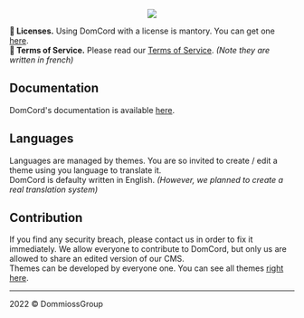 <p align="center"><img src="https://domcord.dommioss.fr/img/assets/images/domcord.ico"></p>

**🚧 Licenses.** Using DomCord with a license is mantory. You can get one [here](https://domcord.dommioss.fr/?page=licenses "here").<br>
**🚨 Terms of Service.** Please read our [Terms of Service](https://dommioss.fr/cgu "Terms of Service"). *(Note they are written in french)*<br>

## Documentation
DomCord's documentation is available [here](https://docs.domcord.dommioss.fr/ "here"). 

## Languages
Languages are managed by themes. You are so invited to create / edit a theme using you language to translate it.<br>
DomCord is defaulty written in English. *(However, we planned to create a real translation system)*

## Contribution
If you find any security breach, please contact us in order to fix it immediately. We allow everyone to contribute to DomCord, but only us are allowed to share an edited version of our CMS.<br>
Themes can be developed by everyone one. You can see all themes [right here](https://domcord.dommioss.fr/?page=resources "right here").

------------
2022 &copy; DommiossGroup 
